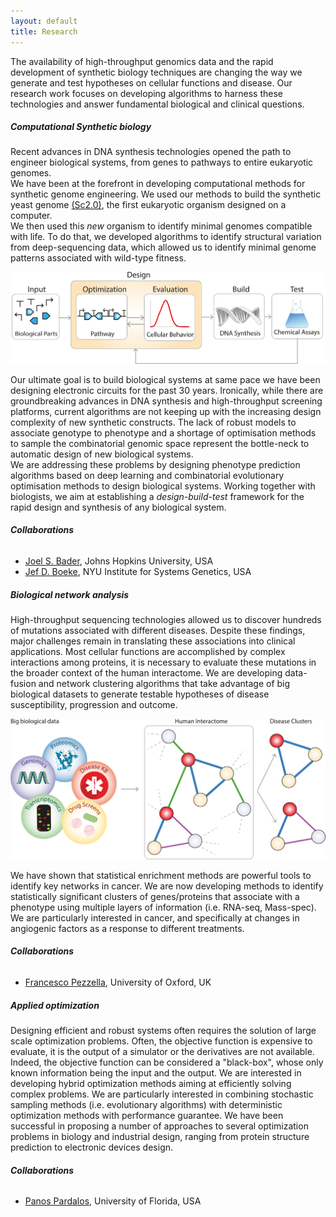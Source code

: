 ```yaml
---
layout: default
title: Research
---
```

The availability of high-throughput genomics data and the rapid development of synthetic biology techniques are changing the way we generate and test hypotheses on cellular functions and disease. Our research work focuses on developing algorithms to harness these technologies and answer fundamental biological and clinical questions.

##### Computational Synthetic biology
Recent advances in DNA synthesis technologies opened the path to engineer biological systems, from genes to pathways to entire eukaryotic genomes.  
We have been at the forefront in developing computational methods for synthetic genome engineering. We used our methods to build the synthetic yeast genome [(Sc2.0)](http://www.syntheticyeast.org), the first eukaryotic organism designed on a computer.  
We then used this *new* organism to identify minimal genomes compatible with life.
To do that, we developed algorithms to identify structural variation from deep-sequencing data, which allowed us to identify minimal genome patterns associated with wild-type fitness.  

![Biological Design Automation][bda_framework]

Our ultimate goal is to build biological systems at same pace we have been designing
electronic circuits for the past 30 years. Ironically, while there are groundbreaking advances in DNA synthesis and high-throughput screening platforms, current algorithms are not keeping up with the increasing design complexity of new synthetic constructs.
The lack of robust models to associate genotype to phenotype and
a shortage of optimisation methods to sample the combinatorial genomic space
represent the bottle-neck to automatic design of new biological systems.  
We are addressing these problems by designing phenotype prediction algorithms
based on deep learning and combinatorial evolutionary optimisation methods to design biological systems. Working together with biologists, we aim at
establishing a *design-build-test* framework for the rapid design and
synthesis of any biological system.

###### **Collaborations**
* [Joel S. Bader](http://www.baderzone.org), Johns Hopkins University, USA
* [Jef D. Boeke](http://www.med.nyu.edu/biosketch/boekej01), NYU Institute for Systems Genetics, USA

##### Biological network analysis
High-throughput sequencing technologies allowed us to discover hundreds of mutations associated with different diseases. Despite these findings, major challenges remain in translating these associations into clinical applications. Most cellular functions are accomplished by complex interactions among proteins, it is necessary to evaluate these mutations in the broader context of the human interactome.
We are developing data-fusion and network clustering algorithms that take advantage
of big biological datasets to generate testable hypotheses of disease susceptibility,
progression and outcome.  

![biological network analysis][bio_network_analysis]

We have shown that statistical enrichment methods are powerful tools to identify key networks in cancer. We are now developing methods to identify
statistically significant clusters of genes/proteins that associate with a
phenotype using multiple layers of information (i.e. RNA-seq, Mass-spec).
We are particularly interested in cancer, and specifically at changes in
angiogenic factors as a response to different treatments.

###### **Collaborations**
* [Francesco Pezzella](http://www.rdm.ox.ac.uk/principal-investigators/researcher/francesco-pezzella-2), University of Oxford, UK

##### Applied optimization
Designing efficient and robust systems often requires the solution of large scale optimization problems. Often, the objective function is expensive to evaluate, it is the output of a simulator or the derivatives are not available. Indeed, the objective function can be considered a "black-box", whose only known information being the input and the output.
We are interested in developing hybrid optimization methods aiming at efficiently solving
complex problems. We are particularly interested in
combining stochastic sampling methods (i.e. evolutionary algorithms) with
deterministic optimization methods with performance guarantee. We have been
successful in proposing a number of approaches to several optimization problems
in biology and industrial design, ranging from protein structure prediction to
electronic devices design.

###### **Collaborations**
* [Panos Pardalos](http://www.ise.ufl.edu/pardalos/), University of Florida, USA


[bda_framework]:/images/bda_framework.svg "Biological Design Automation"
[bio_network_analysis]:/images/bio_net_analysis.svg "Biological Network Analysis"
